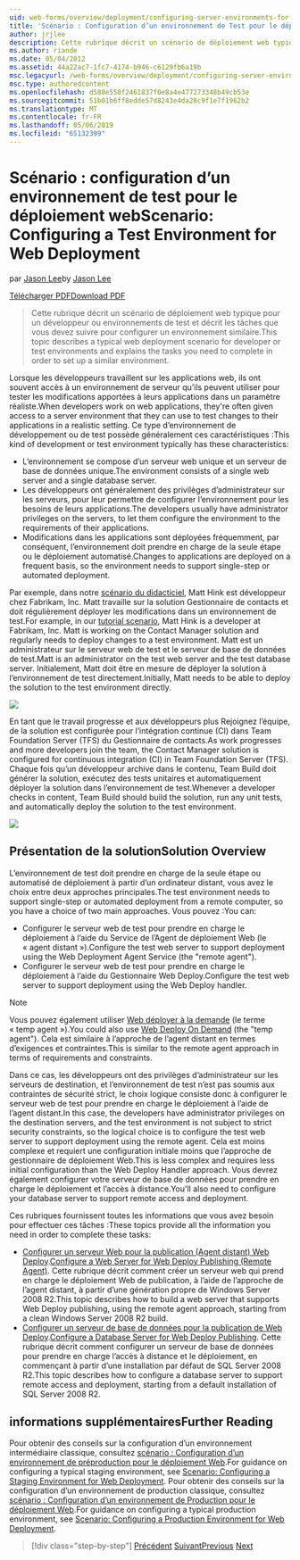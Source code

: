 ```yaml
---
uid: web-forms/overview/deployment/configuring-server-environments-for-web-deployment/scenario-configuring-a-test-environment-for-web-deployment
title: 'Scénario : Configuration d’un environnement de Test pour le déploiement Web | Microsoft Docs'
author: jrjlee
description: Cette rubrique décrit un scénario de déploiement web typique pour un développeur ou environnements de test et décrit les tâches que vous devez suivre pour configurer un incident de service...
ms.author: riande
ms.date: 05/04/2012
ms.assetid: 44a22ac7-1fc7-4174-b946-c6129fb6a19b
msc.legacyurl: /web-forms/overview/deployment/configuring-server-environments-for-web-deployment/scenario-configuring-a-test-environment-for-web-deployment
msc.type: authoredcontent
ms.openlocfilehash: d580e550f2461837f0e8a4e477273348b49cb53e
ms.sourcegitcommit: 51b01b6ff8edde57d8243e4da28c9f1e7f1962b2
ms.translationtype: MT
ms.contentlocale: fr-FR
ms.lasthandoff: 05/06/2019
ms.locfileid: "65132399"
---
```

# <a name="scenario-configuring-a-test-environment-for-web-deployment"></a><span data-ttu-id="6f9a5-103">Scénario : configuration d’un environnement de test pour le déploiement web</span><span class="sxs-lookup"><span data-stu-id="6f9a5-103">Scenario: Configuring a Test Environment for Web Deployment</span></span>

<span data-ttu-id="6f9a5-104">par [Jason Lee](https://github.com/jrjlee)</span><span class="sxs-lookup"><span data-stu-id="6f9a5-104">by [Jason Lee](https://github.com/jrjlee)</span></span>

[<span data-ttu-id="6f9a5-105">Télécharger PDF</span><span class="sxs-lookup"><span data-stu-id="6f9a5-105">Download PDF</span></span>](https://msdnshared.blob.core.windows.net/media/MSDNBlogsFS/prod.evol.blogs.msdn.com/CommunityServer.Blogs.Components.WeblogFiles/00/00/00/63/56/8130.DeployingWebAppsInEnterpriseScenarios.pdf)

> <span data-ttu-id="6f9a5-106">Cette rubrique décrit un scénario de déploiement web typique pour un développeur ou environnements de test et décrit les tâches que vous devez suivre pour configurer un environnement similaire.</span><span class="sxs-lookup"><span data-stu-id="6f9a5-106">This topic describes a typical web deployment scenario for developer or test environments and explains the tasks you need to complete in order to set up a similar environment.</span></span>

<span data-ttu-id="6f9a5-107">Lorsque les développeurs travaillent sur les applications web, ils ont souvent accès à un environnement de serveur qu’ils peuvent utiliser pour tester les modifications apportées à leurs applications dans un paramètre réaliste.</span><span class="sxs-lookup"><span data-stu-id="6f9a5-107">When developers work on web applications, they're often given access to a server environment that they can use to test changes to their applications in a realistic setting.</span></span> <span data-ttu-id="6f9a5-108">Ce type d’environnement de développement ou de test possède généralement ces caractéristiques :</span><span class="sxs-lookup"><span data-stu-id="6f9a5-108">This kind of development or test environment typically has these characteristics:</span></span>

- <span data-ttu-id="6f9a5-109">L’environnement se compose d’un serveur web unique et un serveur de base de données unique.</span><span class="sxs-lookup"><span data-stu-id="6f9a5-109">The environment consists of a single web server and a single database server.</span></span>
- <span data-ttu-id="6f9a5-110">Les développeurs ont généralement des privilèges d’administrateur sur les serveurs, pour leur permettre de configurer l’environnement pour les besoins de leurs applications.</span><span class="sxs-lookup"><span data-stu-id="6f9a5-110">The developers usually have administrator privileges on the servers, to let them configure the environment to the requirements of their applications.</span></span>
- <span data-ttu-id="6f9a5-111">Modifications dans les applications sont déployées fréquemment, par conséquent, l’environnement doit prendre en charge de la seule étape ou le déploiement automatisé.</span><span class="sxs-lookup"><span data-stu-id="6f9a5-111">Changes to applications are deployed on a frequent basis, so the environment needs to support single-step or automated deployment.</span></span>

<span data-ttu-id="6f9a5-112">Par exemple, dans notre [scénario du didacticiel](../deploying-web-applications-in-enterprise-scenarios/enterprise-web-deployment-scenario-overview.md), Matt Hink est développeur chez Fabrikam, Inc. Matt travaille sur la solution Gestionnaire de contacts et doit régulièrement déployer les modifications dans un environnement de test.</span><span class="sxs-lookup"><span data-stu-id="6f9a5-112">For example, in our [tutorial scenario](../deploying-web-applications-in-enterprise-scenarios/enterprise-web-deployment-scenario-overview.md), Matt Hink is a developer at Fabrikam, Inc. Matt is working on the Contact Manager solution and regularly needs to deploy changes to a test environment.</span></span> <span data-ttu-id="6f9a5-113">Matt est un administrateur sur le serveur web de test et le serveur de base de données de test.</span><span class="sxs-lookup"><span data-stu-id="6f9a5-113">Matt is an administrator on the test web server and the test database server.</span></span> <span data-ttu-id="6f9a5-114">Initialement, Matt doit être en mesure de déployer la solution à l’environnement de test directement.</span><span class="sxs-lookup"><span data-stu-id="6f9a5-114">Initially, Matt needs to be able to deploy the solution to the test environment directly.</span></span>

![](scenario-configuring-a-test-environment-for-web-deployment/_static/image1.png)

<span data-ttu-id="6f9a5-115">En tant que le travail progresse et aux développeurs plus Rejoignez l’équipe, de la solution est configurée pour l’intégration continue (CI) dans Team Foundation Server (TFS) du Gestionnaire de contacts.</span><span class="sxs-lookup"><span data-stu-id="6f9a5-115">As work progresses and more developers join the team, the Contact Manager solution is configured for continuous integration (CI) in Team Foundation Server (TFS).</span></span> <span data-ttu-id="6f9a5-116">Chaque fois qu’un développeur archive dans le contenu, Team Build doit générer la solution, exécutez des tests unitaires et automatiquement déployer la solution dans l’environnement de test.</span><span class="sxs-lookup"><span data-stu-id="6f9a5-116">Whenever a developer checks in content, Team Build should build the solution, run any unit tests, and automatically deploy the solution to the test environment.</span></span>

![](scenario-configuring-a-test-environment-for-web-deployment/_static/image2.png)

## <a name="solution-overview"></a><span data-ttu-id="6f9a5-117">Présentation de la solution</span><span class="sxs-lookup"><span data-stu-id="6f9a5-117">Solution Overview</span></span>

<span data-ttu-id="6f9a5-118">L’environnement de test doit prendre en charge de la seule étape ou automatisé de déploiement à partir d’un ordinateur distant, vous avez le choix entre deux approches principales.</span><span class="sxs-lookup"><span data-stu-id="6f9a5-118">The test environment needs to support single-step or automated deployment from a remote computer, so you have a choice of two main approaches.</span></span> <span data-ttu-id="6f9a5-119">Vous pouvez :</span><span class="sxs-lookup"><span data-stu-id="6f9a5-119">You can:</span></span>

- <span data-ttu-id="6f9a5-120">Configurer le serveur web de test pour prendre en charge le déploiement à l’aide du Service de l’Agent de déploiement Web (le « agent distant »).</span><span class="sxs-lookup"><span data-stu-id="6f9a5-120">Configure the test web server to support deployment using the Web Deployment Agent Service (the "remote agent").</span></span>
- <span data-ttu-id="6f9a5-121">Configurer le serveur web de test pour prendre en charge le déploiement à l’aide du Gestionnaire Web Deploy.</span><span class="sxs-lookup"><span data-stu-id="6f9a5-121">Configure the test web server to support deployment using the Web Deploy handler.</span></span>

> [!NOTE]
> <span data-ttu-id="6f9a5-122">Vous pouvez également utiliser [Web déployer à la demande](https://technet.microsoft.com/library/ee517345(WS.10).aspx) (le terme « temp agent »).</span><span class="sxs-lookup"><span data-stu-id="6f9a5-122">You could also use [Web Deploy On Demand](https://technet.microsoft.com/library/ee517345(WS.10).aspx) (the "temp agent").</span></span> <span data-ttu-id="6f9a5-123">Cela est similaire à l’approche de l’agent distant en termes d’exigences et contraintes.</span><span class="sxs-lookup"><span data-stu-id="6f9a5-123">This is similar to the remote agent approach in terms of requirements and constraints.</span></span>

<span data-ttu-id="6f9a5-124">Dans ce cas, les développeurs ont des privilèges d’administrateur sur les serveurs de destination, et l’environnement de test n’est pas soumis aux contraintes de sécurité strict, le choix logique consiste donc à configurer le serveur web de test pour prendre en charge le déploiement à l’aide de l’agent distant.</span><span class="sxs-lookup"><span data-stu-id="6f9a5-124">In this case, the developers have administrator privileges on the destination servers, and the test environment is not subject to strict security constraints, so the logical choice is to configure the test web server to support deployment using the remote agent.</span></span> <span data-ttu-id="6f9a5-125">Cela est moins complexe et requiert une configuration initiale moins que l’approche de gestionnaire de déploiement Web.</span><span class="sxs-lookup"><span data-stu-id="6f9a5-125">This is less complex and requires less initial configuration than the Web Deploy Handler approach.</span></span> <span data-ttu-id="6f9a5-126">Vous devrez également configurer votre serveur de base de données pour prendre en charge le déploiement et l’accès à distance.</span><span class="sxs-lookup"><span data-stu-id="6f9a5-126">You'll also need to configure your database server to support remote access and deployment.</span></span>

<span data-ttu-id="6f9a5-127">Ces rubriques fournissent toutes les informations que vous avez besoin pour effectuer ces tâches :</span><span class="sxs-lookup"><span data-stu-id="6f9a5-127">These topics provide all the information you need in order to complete these tasks:</span></span>

- <span data-ttu-id="6f9a5-128">[Configurer un serveur Web pour la publication (Agent distant) Web Deploy](configuring-a-web-server-for-web-deploy-publishing-remote-agent.md).</span><span class="sxs-lookup"><span data-stu-id="6f9a5-128">[Configure a Web Server for Web Deploy Publishing (Remote Agent)](configuring-a-web-server-for-web-deploy-publishing-remote-agent.md).</span></span> <span data-ttu-id="6f9a5-129">Cette rubrique décrit comment créer un serveur web qui prend en charge le déploiement Web de publication, à l’aide de l’approche de l’agent distant, à partir d’une génération propre de Windows Server 2008 R2.</span><span class="sxs-lookup"><span data-stu-id="6f9a5-129">This topic describes how to build a web server that supports Web Deploy publishing, using the remote agent approach, starting from a clean Windows Server 2008 R2 build.</span></span>
- <span data-ttu-id="6f9a5-130">[Configurer un serveur de base de données pour la publication de Web Deploy](configuring-a-database-server-for-web-deploy-publishing.md).</span><span class="sxs-lookup"><span data-stu-id="6f9a5-130">[Configure a Database Server for Web Deploy Publishing](configuring-a-database-server-for-web-deploy-publishing.md).</span></span> <span data-ttu-id="6f9a5-131">Cette rubrique décrit comment configurer un serveur de base de données pour prendre en charge l’accès à distance et le déploiement, en commençant à partir d’une installation par défaut de SQL Server 2008 R2.</span><span class="sxs-lookup"><span data-stu-id="6f9a5-131">This topic describes how to configure a database server to support remote access and deployment, starting from a default installation of SQL Server 2008 R2.</span></span>

## <a name="further-reading"></a><span data-ttu-id="6f9a5-132">informations supplémentaires</span><span class="sxs-lookup"><span data-stu-id="6f9a5-132">Further Reading</span></span>

<span data-ttu-id="6f9a5-133">Pour obtenir des conseils sur la configuration d’un environnement intermédiaire classique, consultez [scénario : Configuration d’un environnement de préproduction pour le déploiement Web](scenario-configuring-a-staging-environment-for-web-deployment.md).</span><span class="sxs-lookup"><span data-stu-id="6f9a5-133">For guidance on configuring a typical staging environment, see [Scenario: Configuring a Staging Environment for Web Deployment](scenario-configuring-a-staging-environment-for-web-deployment.md).</span></span> <span data-ttu-id="6f9a5-134">Pour obtenir des conseils sur la configuration d’un environnement de production classique, consultez [scénario : Configuration d’un environnement de Production pour le déploiement Web](scenario-configuring-a-production-environment-for-web-deployment.md).</span><span class="sxs-lookup"><span data-stu-id="6f9a5-134">For guidance on configuring a typical production environment, see [Scenario: Configuring a Production Environment for Web Deployment](scenario-configuring-a-production-environment-for-web-deployment.md).</span></span>

> [!div class="step-by-step"]
> <span data-ttu-id="6f9a5-135">[Précédent](choosing-the-right-approach-to-web-deployment.md)
> [Suivant](scenario-configuring-a-staging-environment-for-web-deployment.md)</span><span class="sxs-lookup"><span data-stu-id="6f9a5-135">[Previous](choosing-the-right-approach-to-web-deployment.md)
[Next](scenario-configuring-a-staging-environment-for-web-deployment.md)</span></span>
